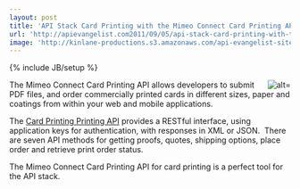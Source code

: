 ```yaml
---
layout: post
title: 'API Stack Card Printing with the Mimeo Connect Card Printing API'
url: 'http://apievangelist.com2011/09/05/api-stack-card-printing-with-the-mimeo-connect-card-printing-api/'
image: 'http://kinlane-productions.s3.amazonaws.com/api-evangelist-site/blog/card-sample-image.png'
---
```

{% include JB/setup %}
<p>
     <img src="http://kinlane-productions.s3.amazonaws.com/mimeo/card-sample-image.png" alt=" alt=" align="right" />The Mimeo Connect Card Printing API allows developers to submit PDF files, and order commercially printed cards in different sizes, paper and coatings from within your web and mobile applications.
</p>
<p>
     The <a title="Card Printing API" href="&quot;http:/mimeoconnect.3scale.net/wiki/card-printing-api">Card Printing Printing API</a> provides a RESTful interface, using application keys for authentication, with responses in XML or JSON.  There are seven API methods for getting proofs, quotes, shipping options, place order and retrieve print order status.
</p>
<p>
     The Mimeo Connect Card Printing API for card printing is a perfect tool for the API stack.
</p>
